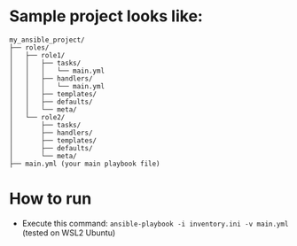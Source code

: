 # Sample project looks like:
```
my_ansible_project/
├── roles/
│   ├── role1/
│   │   ├── tasks/
│   │   │   └── main.yml
│   │   ├── handlers/
│   │   │   └── main.yml
│   │   ├── templates/
│   │   ├── defaults/
│   │   └── meta/
│   └── role2/
│       ├── tasks/
│       ├── handlers/
│       ├── templates/
│       ├── defaults/
│       └── meta/
├── main.yml (your main playbook file)
```

# How to run
- Execute this command: `ansible-playbook -i inventory.ini -v main.yml` (tested on WSL2 Ubuntu)
